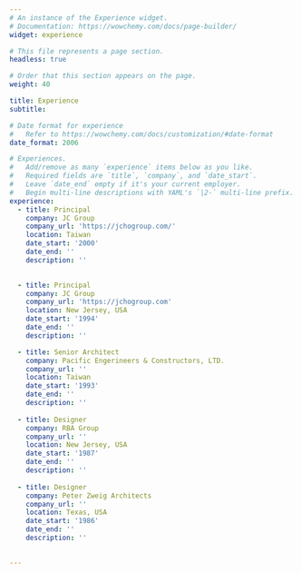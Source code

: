 ```yaml
---
# An instance of the Experience widget.
# Documentation: https://wowchemy.com/docs/page-builder/
widget: experience

# This file represents a page section.
headless: true

# Order that this section appears on the page.
weight: 40

title: Experience
subtitle:

# Date format for experience
#   Refer to https://wowchemy.com/docs/customization/#date-format
date_format: 2006

# Experiences.
#   Add/remove as many `experience` items below as you like.
#   Required fields are `title`, `company`, and `date_start`.
#   Leave `date_end` empty if it's your current employer.
#   Begin multi-line descriptions with YAML's `|2-` multi-line prefix.
experience:
  - title: Principal
    company: JC Group
    company_url: 'https://jchogroup.com/'
    location: Taiwan
    date_start: '2000'
    date_end: ''
    description: ''

        
  - title: Principal
    company: JC Group
    company_url: 'https://jchogroup.com'
    location: New Jersey, USA
    date_start: '1994'
    date_end: ''
    description: ''

  - title: Senior Architect
    company: Pacific Engerineers & Constructors, LTD.
    company_url: ''
    location: Taiwan
    date_start: '1993'
    date_end: ''
    description: ''
    
  - title: Designer
    company: RBA Group
    company_url: ''
    location: New Jersey, USA
    date_start: '1987'
    date_end: ''
    description: ''
    
  - title: Designer
    company: Peter Zweig Architects
    company_url: ''
    location: Texas, USA
    date_start: '1986'
    date_end: ''
    description: ''
    

---
```

